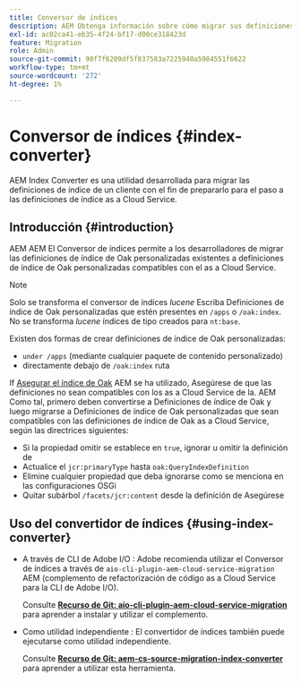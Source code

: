 ```yaml
---
title: Conversor de índices
description: AEM Obtenga información sobre cómo migrar sus definiciones de índice para prepararse para el paso a la as a Cloud Service de la.
exl-id: ac02ca41-eb35-4f24-bf17-d00ce318423d
feature: Migration
role: Admin
source-git-commit: 90f7f6209df5f837583a7225940a5984551f6622
workflow-type: tm+mt
source-wordcount: '272'
ht-degree: 1%

---
```


# Conversor de índices {#index-converter}

AEM Index Converter es una utilidad desarrollada para migrar las definiciones de índice de un cliente con el fin de prepararlo para el paso a las definiciones de índice as a Cloud Service.

## Introducción {#introduction}

AEM AEM El Conversor de índices permite a los desarrolladores de migrar las definiciones de índice de Oak personalizadas existentes a definiciones de índice de Oak personalizadas compatibles con el as a Cloud Service.

>[!NOTE]
>Solo se transforma el conversor de índices *lucene* Escriba Definiciones de índice de Oak personalizadas que estén presentes en `/apps` o `/oak:index`. No se transforma *lucene* índices de tipo creados para `nt:base`.

Existen dos formas de crear definiciones de índice de Oak personalizadas:

* `under /apps` (mediante cualquier paquete de contenido personalizado)
* directamente debajo de `/oak:index` ruta

If [Asegurar el índice de Oak](https://adobe-consulting-services.github.io/acs-aem-commons/features/ensure-oak-index/index.html) AEM se ha utilizado, Asegúrese de que las definiciones no sean compatibles con los as a Cloud Service de la. AEM Como tal, primero deben convertirse a Definiciones de índice de Oak y luego migrarse a Definiciones de índice de Oak personalizadas que sean compatibles con las definiciones de índice de Oak as a Cloud Service, según las directrices siguientes:

* Si la propiedad omitir se establece en `true`, ignorar u omitir la definición de
* Actualice el `jcr:primaryType` hasta `oak:QueryIndexDefinition`
* Elimine cualquier propiedad que deba ignorarse como se menciona en las configuraciones OSGi
* Quitar subárbol `/facets/jcr:content` desde la definición de Asegúrese

## Uso del convertidor de índices {#using-index-converter}

* A través de CLI de Adobe I/O : Adobe recomienda utilizar el Conversor de índices a través de `aio-cli-plugin-aem-cloud-service-migration` AEM (complemento de refactorización de código as a Cloud Service para la CLI de Adobe I/O).

  Consulte **[Recurso de Git: aio-cli-plugin-aem-cloud-service-migration](https://github.com/adobe/aio-cli-plugin-aem-cloud-service-migration#introduction)** para aprender a instalar y utilizar el complemento.

* Como utilidad independiente : El convertidor de índices también puede ejecutarse como utilidad independiente.

  Consulte **[Recurso de Git: aem-cs-source-migration-index-converter](https://github.com/adobe/aem-cloud-service-source-migration/tree/master/packages/index-converter)** para aprender a utilizar esta herramienta.
